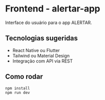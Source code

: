 # Frontend - alertar-app

Interface do usuário para o app ALERTAR.

## Tecnologias sugeridas

- React Native ou Flutter
- Tailwind ou Material Design
- Integração com API via REST

## Como rodar

```bash
npm install
npm run dev
```
